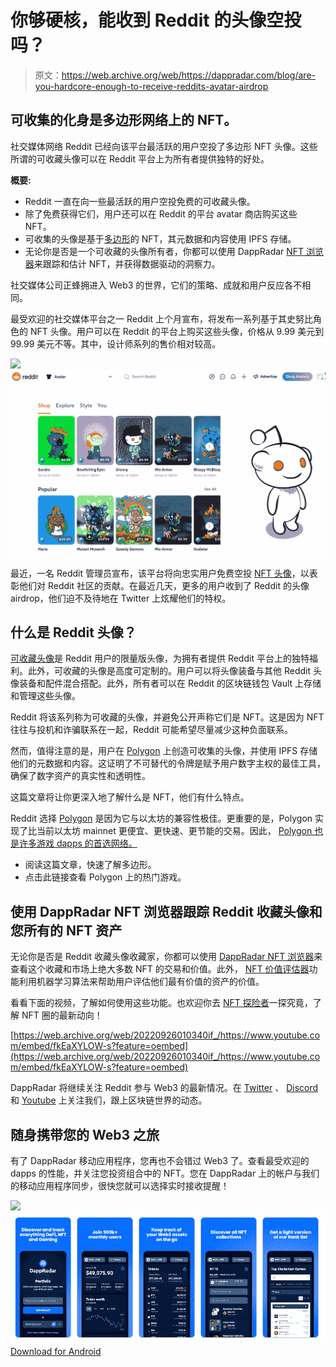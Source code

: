 # 你够硬核，能收到 Reddit 的头像空投吗？

> 原文：<https://web.archive.org/web/https://dappradar.com/blog/are-you-hardcore-enough-to-receive-reddits-avatar-airdrop>

## 可收集的化身是多边形网络上的 NFT。

社交媒体网络 Reddit 已经向该平台最活跃的用户空投了多边形 NFT 头像。这些所谓的可收藏头像可以在 Reddit 平台上为所有者提供独特的好处。

**概要:**

*   Reddit 一直在向一些最活跃的用户空投免费的可收藏头像。
*   除了免费获得它们，用户还可以在 Reddit 的平台 avatar 商店购买这些 NFT。
*   可收集的头像是基于[多边形](https://web.archive.org/web/20220926010340/https://dappradar.com/rankings/protocol/polygon)的 NFT，其元数据和内容使用 IPFS 存储。
*   无论你是否是一个可收藏的头像所有者，你都可以使用 DappRadar [NFT 浏览器](https://web.archive.org/web/20220926010340/https://dappradar.com/hub/nft-explorer)来跟踪和估计 NFT，并获得数据驱动的洞察力。

社交媒体公司正蜂拥进入 Web3 的世界，它们的策略、成就和用户反应各不相同。

最受欢迎的社交媒体平台之一 Reddit 上个月宣布，将发布一系列基于其史努比角色的 NFT 头像。用户可以在 Reddit 的平台上购买这些头像，价格从 9.99 美元到 99.99 美元不等。其中，设计师系列的售价相对较高。

![](img/ca89211a0d07afe6eedbc09ea4c93805.png)![Reddit avatar airdrop](img/e7cb52b6f24968a8e84c5be4223c771c.png)

最近，一名 Reddit 管理员宣布，该平台将向忠实用户免费空投 [NFT 头像](https://web.archive.org/web/20220926010340/https://dappradar.com/blog/top-10-most-popular-avatar-pfp-nft-collections)，以表彰他们对 Reddit 社区的贡献。在最近几天，更多的用户收到了 Reddit 的头像 airdrop，他们迫不及待地在 Twitter 上炫耀他们的特权。

## 什么是 Reddit 头像？

[可收藏头像](https://web.archive.org/web/20220926010340/https://reddithelp.com/hc/en-us/articles/6213835889044)是 Reddit 用户的限量版头像，为拥有者提供 Reddit 平台上的独特福利。此外，可收藏的头像是高度可定制的。用户可以将头像装备与其他 Reddit 头像装备和配件混合搭配。此外，所有者可以在 Reddit 的区块链钱包 Vault 上存储和管理这些头像。

Reddit 将该系列称为可收藏的头像，并避免公开声称它们是 NFT。这是因为 NFT 往往与投机和诈骗联系在一起，Reddit 可能希望尽量减少这种负面联系。

然而，值得注意的是，用户在 [Polygon](https://web.archive.org/web/20220926010340/https://dappradar.com/rankings/protocol/polygon) 上创造可收集的头像，并使用 IPFS 存储他们的元数据和内容。这证明了不可替代的令牌是赋予用户数字主权的最佳工具，确保了数字资产的真实性和透明性。

这篇文章将让你更深入地了解什么是 NFT，他们有什么特点。

Reddit 选择 [Polygon](https://web.archive.org/web/20220926010340/https://dappradar.com/rankings/protocol/polygon) 是因为它与以太坊的兼容性极佳。更重要的是，Polygon 实现了比当前以太坊 mainnet 更便宜、更快速、更节能的交易。因此， [Polygon 也是许多游戏 dapps 的首选网络。](https://web.archive.org/web/20220926010340/https://dappradar.com/rankings/protocol/polygon/category/games)

*   阅读这篇文章，快速了解多边形。
*   点击此链接查看 Polygon 上的热门游戏。

## 使用 DappRadar NFT 浏览器跟踪 Reddit 收藏头像和您所有的 NFT 资产

无论你是否是 Reddit 收藏头像收藏家，你都可以使用 [DappRadar NFT 浏览器](https://web.archive.org/web/20220926010340/https://dappradar.com/hub/nft-explorer)来查看这个收藏和市场上绝大多数 NFT 的交易和价值。此外， [NFT 价值评估器](https://web.archive.org/web/20220926010340/https://dappradar.com/hub/nft-value-estimator)功能利用机器学习算法来帮助用户评估他们最有价值的资产的价值。

看看下面的视频，了解如何使用这些功能。也欢迎你去 [NFT 探险者](https://web.archive.org/web/20220926010340/https://dappradar.com/hub/nft-explorer)一探究竟，了解 NFT 圈的最新动向！

[https://web.archive.org/web/20220926010340if_/https://www.youtube.com/embed/fkEaXYLOW-s?feature=oembed](https://web.archive.org/web/20220926010340if_/https://www.youtube.com/embed/fkEaXYLOW-s?feature=oembed)

DappRadar 将继续关注 Reddit 参与 Web3 的最新情况。在 [Twitter](https://web.archive.org/web/20220926010340/https://twitter.com/dappradar) 、 [Discord](https://web.archive.org/web/20220926010340/https://discord.gg/4ybbssrHkm) 和 [Youtube](https://web.archive.org/web/20220926010340/https://www.youtube.com/c/DappRadar) 上关注我们，跟上区块链世界的动态。

## 随身携带您的 Web3 之旅

有了 DappRadar 移动应用程序，您再也不会错过 Web3 了。查看最受欢迎的 dapps 的性能，并关注您投资组合中的 NFT。您在 DappRadar 上的帐户与我们的移动应用程序同步，很快您就可以选择实时接收提醒！

[](https://web.archive.org/web/20220926010340/https://play.google.com/store/apps/details?id=com.portfolio.dappradar)[![](img/a3634373d68930c5d4e8a7fce618f91f.png)<picture>![](img/202d1771c82f5cbba19b41d845c86f3d.png)</picture>](https://web.archive.org/web/20220926010340/https://play.google.com/store/apps/details?id=com.portfolio.dappradar)[Download for Android](https://web.archive.org/web/20220926010340/https://play.google.com/store/apps/details?id=com.portfolio.dappradar)